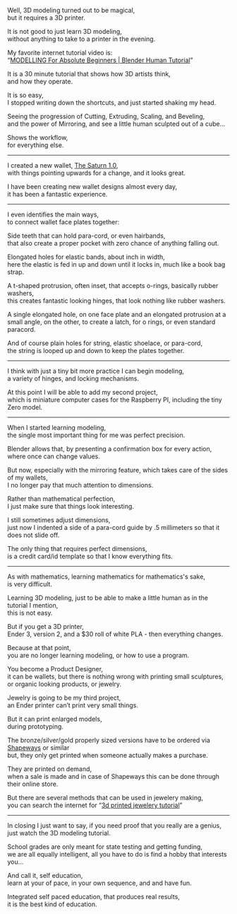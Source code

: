 Well, 3D modeling turned out to be magical,\
but it requires a 3D printer.

It is not good to just learn 3D modeling,\
without anything to take to a printer in the evening.

My favorite internet tutorial video is:\
“[MODELLING For Absolute Beginners | Blender Human Tutorial](https://www.youtube.com/watch?v=9xAumJRKV6A)”

It is a 30 minute tutorial that shows how 3D artists think,\
and how they operate.

It is so easy,\
I stopped writing down the shortcuts, and just started shaking my head.

Seeing the progression of Cutting, Extruding, Scaling, and Beveling,\
and the power of Mirroring, and see a little human sculpted out of a cube...

Shows the workflow,\
for everything else.

---

I created a new wallet, [The Saturn 1.0](https://www.tinkercad.com/things/gFvd955zp2z),\
with things pointing upwards for a change, and it looks great.

I have been creating new wallet designs almost every day,\
it has been a fantastic experience.

---

I even identifies the main ways,\
to connect wallet face plates together:

Side teeth that can hold para-cord, or even hairbands,\
that also create a proper pocket with zero chance of anything falling out.

Elongated holes for elastic bands, about inch in width,\
here the elastic is fed in up and down until it locks in, much like a book bag strap.

A t-shaped protrusion, often inset, that accepts o-rings, basically rubber washers,\
this creates fantastic looking hinges, that look nothing like rubber washers.

A single elongated hole, on one face plate and an elongated protrusion at a small angle, on the other, to create a latch, for o rings, or even standard paracord.

And of course plain holes for string, elastic shoelace, or para-cord,\
the string is looped up and down to keep the plates together.

---

I think with just a tiny bit more practice I can begin modeling,\
a variety of hinges, and locking mechanisms.

At this point I will be able to add my second project,\
which is miniature computer cases for the Raspberry PI, including the tiny Zero model.

---

When I started learning modeling,\
the single most important thing for me was perfect precision.

Blender allows that, by presenting a confirmation box for every action,\
where once can change values.

But now, especially with the mirroring feature, which takes care of the sides of my wallets,\
I no longer pay that much attention to dimensions.

Rather than mathematical perfection,\
I just make sure that things look interesting.

I still sometimes adjust dimensions,\
just now I indented a side of a para-cord guide by .5 millimeters so that it does not slide off.

The only thing that requires perfect dimensions,\
is a credit card/id template so that I know everything fits.

---

As with mathematics, learning mathematics for mathematics's sake,\
is very difficult.

Learning 3D modeling, just to be able to make a little human as in the tutorial I mention,\
this is not easy.

But if you get a 3D printer,\
Ender 3, version 2, and a $30 roll of white PLA - then everything changes.

Because at that point,\
you are no longer learning modeling, or how to use a program.

You become a Product Designer,\
it can be wallets, but there is nothing wrong with printing small sculptures, or organic looking products, or jewelry.

Jewelry is going to be my third project,\
an Ender printer can’t print very small things.

But it can print enlarged models,\
during prototyping.

The bronze/silver/gold properly sized versions have to be ordered via [Shapeways](https://www.shapeways.com/getting-started/jewelry) or similar\
but, they only get printed when someone actually makes a purchase.

They are printed on demand,\
when a sale is made and in case of Shapeways this can be done through their online store.

But there are several methods that can be used in jewelery making,\
you can search the internet for “[3d printed jewelery tutorial](https://www.youtube.com/results?search_query=3d+printed+jewelery+tutorial)”

---

In closing I just want to say, if you need proof that you really are a genius,\
just watch the 3D modeling tutorial.

School grades are only meant for state testing and getting funding,\
we are all equally intelligent, all you have to do is find a hobby that interests you...

And call it, self education,\
learn at your of pace, in your own sequence, and and have fun.

Integrated self paced education, that produces real results,\
it is the best kind of education.
